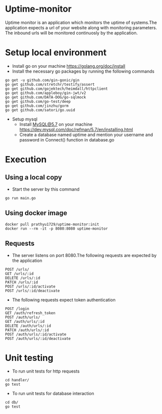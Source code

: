 # Uptime-monitor
Uptime monitor is an application which monitors the uptime of systems.The application expects a url of your website along with monitoring parameters. The inbound urls will be monitored continuosly by the application.

# Setup local environment 
* Install go on your machine https://golang.org/doc/install
* Install the necessary go packages by running the following commands
```
go get -u github.com/gin-gonic/gin
go get github.com/stretchr/testify/assert
go get github.com/gojektech/heimdall/httpclient
go get github.com/appleboy/gin-jwt/v2
go get github.com/DATA-DOG/go-sqlmock
go get github.com/go-test/deep
go get github.com/jinzhu/gorm
go get github.com/satori/go.uuid
```
* Setup mysql 
    * Install MySQL@5.7 on your machine https://dev.mysql.com/doc/refman/5.7/en/installing.html
    * Create a database named uptime and mention your username and password in Connect() function in database.go
# Execution
## Using a local copy
* Start the server by this command
```
go run main.go
```
## Using docker image
```
docker pull prathyu1729/uptime-monitor:init
docker run --rm -it -p 8080:8080 uptime-monitor
```
## Requests
* The server listens on port 8080.The following requests are expected by the application
```
POST /urls/
GET /urls/:id
DELETE /urls/:id
PATCH /urls/:id
POST /urls/:id/activate
POST /urls/:id/deactivate

```
* The following requests expect token authentication
```
POST /login
GET /auth/refresh_token
POST /auth/urls/
GET /auth/urls/:id
DELETE /auth/urls/:id
PATCH /auth/urls/:id
POST /auth/urls/:id/activate
POST /auth/urls/:id/deactivate
```
# Unit testing
* To run unit tests for http requests
```
cd handler/
go test
```
* To run unit tests for database interaction
```
cd db/
go test
```

